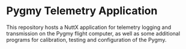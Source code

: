 # Pygmy Telemetry Application

This repository hosts a NuttX application for telemetry logging and transmission on the Pygmy flight computer, as well
as some additional programs for calibration, testing and configuration of the Pygmy.
